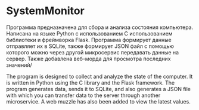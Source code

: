 # SystemMonitor

Программа предназначена для сбора и анализа состояния компьютера. Написана на языке Python с использованием C использованием библиотеки и фреймворка Flask. Программа формирует данные отправляет их в SQLite, также формирует JSON файл с помощью которого можно через другой микросервис передавать данные на сервер. Также добавлена веб-морда для просмотра последних значений/  
 
The program is designed to collect and analyze the state of the computer. It is written in Python using the C library and the Flask framework. The program generates data, sends it to SQLite, and also generates a JSON file with which you can transfer data to the server through another microservice. A web muzzle has also been added to view the latest values.
